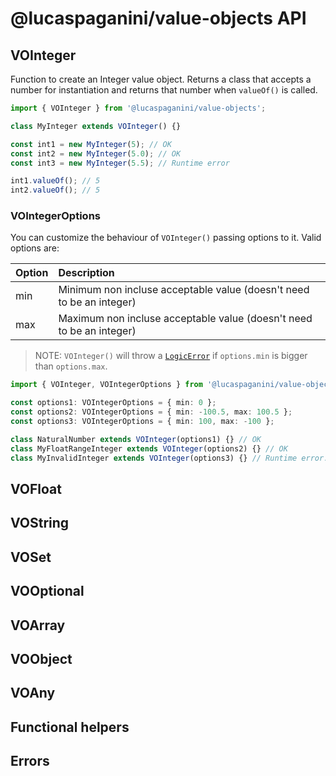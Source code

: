 # @lucaspaganini/value-objects API

## VOInteger

Function to create an Integer value object. Returns a class that accepts a number for instantiation and returns that number when `valueOf()` is called.

```typescript
import { VOInteger } from '@lucaspaganini/value-objects';

class MyInteger extends VOInteger() {}

const int1 = new MyInteger(5); // OK
const int2 = new MyInteger(5.0); // OK
const int3 = new MyInteger(5.5); // Runtime error

int1.valueOf(); // 5
int2.valueOf(); // 5
```

### VOIntegerOptions

You can customize the behaviour of `VOInteger()` passing options to it. Valid options are:

| Option | Description                                                          |
| :----- | :------------------------------------------------------------------- |
| min    | Minimum non incluse acceptable value (doesn't need to be an integer) |
| max    | Maximum non incluse acceptable value (doesn't need to be an integer) |

> NOTE: `VOInteger()` will throw a [`LogicError`](#logic-error) if `options.min` is bigger than `options.max`.

```typescript
import { VOInteger, VOIntegerOptions } from '@lucaspaganini/value-objects';

const options1: VOIntegerOptions = { min: 0 };
const options2: VOIntegerOptions = { min: -100.5, max: 100.5 };
const options3: VOIntegerOptions = { min: 100, max: -100 };

class NaturalNumber extends VOInteger(options1) {} // OK
class MyFloatRangeInteger extends VOInteger(options2) {} // OK
class MyInvalidInteger extends VOInteger(options3) {} // Runtime error: Invalid logic (options.min should not be bigger than options.max)
```

## VOFloat

## VOString

## VOSet

## VOOptional

## VOArray

## VOObject

## VOAny

## Functional helpers

## Errors
